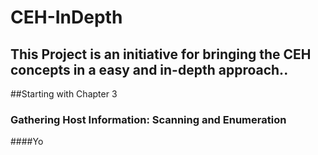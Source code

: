 # CEH-InDepth
This  Project is an initiative for  bringing the CEH concepts in a easy and in-depth approach..
---------------------------------
##Starting with Chapter 3 
### Gathering Host Information: Scanning and Enumeration

####Yo
